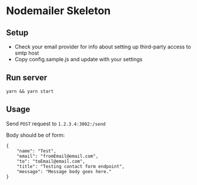 # Nodemailer Skeleton

## Setup
* Check your email provider for info about setting up third-party access to smtp host
* Copy config.sample.js and update with your settings

## Run server
`yarn && yarn start`

## Usage
Send `POST` request to `1.2.3.4:3002:/send`

Body should be of form:

```
{
	"name": "Test",
	"email": "fromEmail@email.com",
	"to": "toEmail@email.com",
	"title": "Testing contact form endpoint",
	"message": "Message body goes here."
}
```
